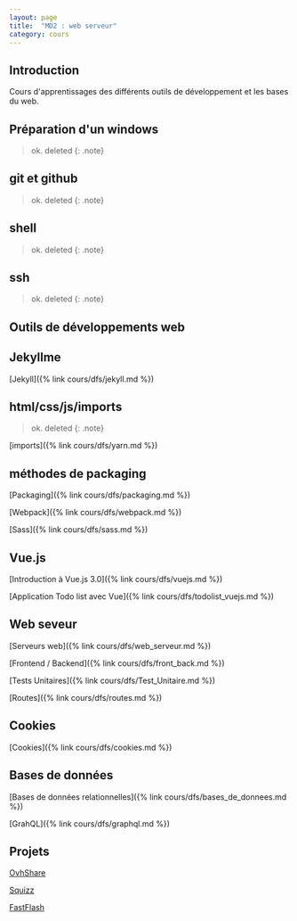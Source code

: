 ```yaml
---
layout: page
title:  "MD2 : web serveur"
category: cours
---
```


## Introduction

Cours d'apprentissages des différents outils de développement et les bases du web.

## Préparation d'un windows

> ok. deleted
{: .note}

## git et github

> ok. deleted
{: .note}


## shell

> ok. deleted
{: .note}

## ssh

> ok. deleted
{: .note}

## **Outils de développements web**

## Jekyllme

  [Jekyll]({% link cours/dfs/jekyll.md %})

## html/css/js/imports

> ok. deleted
{: .note}


  [imports]({% link cours/dfs/yarn.md %})

## méthodes de packaging

  [Packaging]({% link cours/dfs/packaging.md %})

  [Webpack]({% link cours/dfs/webpack.md %})

  [Sass]({% link cours/dfs/sass.md %})

## Vue.js

  [Introduction à Vue.js 3.0]({% link cours/dfs/vuejs.md %})

  [Application Todo list avec Vue]({% link cours/dfs/todolist_vuejs.md %})

## Web seveur

  [Serveurs web]({% link cours/dfs/web_serveur.md %})
  
  [Frontend / Backend]({% link cours/dfs/front_back.md %})
  
  [Tests Unitaires]({% link cours/dfs/Test_Unitaire.md %})
    
  [Routes]({% link cours/dfs/routes.md %})
  
## Cookies

  [Cookies]({% link cours/dfs/cookies.md %})

## Bases de données

  [Bases de données relationnelles]({% link cours/dfs/bases_de_donnees.md %})

  [GrahQL]({% link cours/dfs/graphql.md %})

## Projets

  [OvhShare](https://github.com/BaptisteMahe/my-drive)
  
  
  [Squizz](https://github.com/LeoLaurent/projet-dfs-quizz-vue2)

  [FastFlash](https://github.com/fanismichalakis/fastflash)
